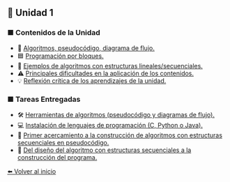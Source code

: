 ## 🧩 Unidad 1

### ■ Contenidos de la Unidad
- 📝 [Algoritmos, pseudocódigo, diagrama de flujo.](Algoritmos.md)
- 🟦 [Programación por bloques.](bloques.md)
- 🔹 [Ejemplos de algoritmos con estructuras lineales/secuenciales.](Ejemplos.md)
- ⚠️ [Principales dificultades en la aplicación de los contenidos.](dificultades.md)
- 💡 [Reflexión crítica de los aprendizajes de la unidad.](reflexion.md)

### ■ Tareas Entregadas
- 🛠️ [Herramientas de algoritmos (pseudocódigo y diagramas de flujo).](https://drive.google.com/file/d/127Nll2YBaULFVnwQ9taxHrYoEjSBgUwS/view?usp=drive_link)
- 💻 [Instalación de lenguajes de programación (C, Python o Java).](https://drive.google.com/file/d/1zodcfJDc8dbWbawZpNqwYF4P3tHaPMnP/view?usp=sharing)
- 🚀 [Primer acercamiento a la construcción de algoritmos con estructuras secuenciales en pseudocódigo.](https://drive.google.com/file/d/1M4Tlqqz9RTMFijguFvo8714wxyn2LT-G/view?usp=sharing)
- 🔄 [Del diseño del algoritmo con estructuras secuenciales a la construcción del programa.](https://drive.google.com/file/d/1IWiFp7sEysGCJWl10wzxrS92Dgv0XbTK/view?usp=drive_link)

  
[⬅️ Volver al inicio](Inicio.md)
